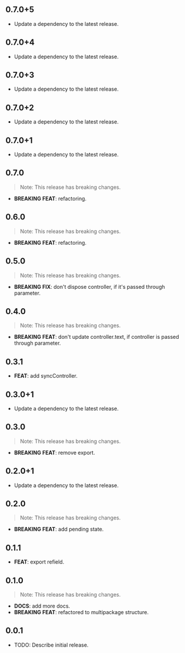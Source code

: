 ## 0.7.0+5

 - Update a dependency to the latest release.

## 0.7.0+4

 - Update a dependency to the latest release.

## 0.7.0+3

 - Update a dependency to the latest release.

## 0.7.0+2

 - Update a dependency to the latest release.

## 0.7.0+1

 - Update a dependency to the latest release.

## 0.7.0

> Note: This release has breaking changes.

 - **BREAKING** **FEAT**: refactoring.

## 0.6.0

> Note: This release has breaking changes.

 - **BREAKING** **FEAT**: refactoring.

## 0.5.0

> Note: This release has breaking changes.

 - **BREAKING** **FIX**: don't dispose controller, if it's passed through parameter.

## 0.4.0

> Note: This release has breaking changes.

 - **BREAKING** **FEAT**: don't update controller.text, if controller is passed through parameter.

## 0.3.1

 - **FEAT**: add syncController.

## 0.3.0+1

 - Update a dependency to the latest release.

## 0.3.0

> Note: This release has breaking changes.

 - **BREAKING** **FEAT**: remove export.

## 0.2.0+1

 - Update a dependency to the latest release.

## 0.2.0

> Note: This release has breaking changes.

 - **BREAKING** **FEAT**: add pending state.

## 0.1.1

 - **FEAT**: export refield.

## 0.1.0

> Note: This release has breaking changes.

 - **DOCS**: add more docs.
 - **BREAKING** **FEAT**: refactored to multipackage structure.

## 0.0.1

* TODO: Describe initial release.
